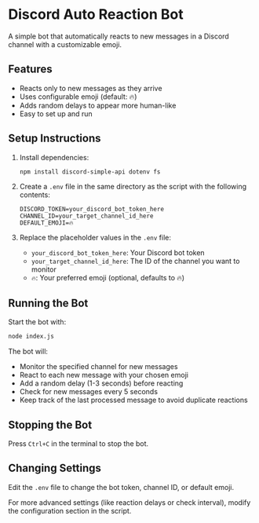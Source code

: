 # Discord Auto Reaction Bot

A simple bot that automatically reacts to new messages in a Discord channel with a customizable emoji.

## Features

- Reacts only to new messages as they arrive
- Uses configurable emoji (default: 🔥)
- Adds random delays to appear more human-like
- Easy to set up and run

## Setup Instructions

1. Install dependencies:
   ```bash
   npm install discord-simple-api dotenv fs
   ```

2. Create a `.env` file in the same directory as the script with the following contents:
   ```
   DISCORD_TOKEN=your_discord_bot_token_here
   CHANNEL_ID=your_target_channel_id_here
   DEFAULT_EMOJI=🔥
   ```

3. Replace the placeholder values in the `.env` file:
   - `your_discord_bot_token_here`: Your Discord bot token
   - `your_target_channel_id_here`: The ID of the channel you want to monitor
   - `🔥`: Your preferred emoji (optional, defaults to 🔥)

## Running the Bot

Start the bot with:
```bash
node index.js
```

The bot will:
- Monitor the specified channel for new messages
- React to each new message with your chosen emoji
- Add a random delay (1-3 seconds) before reacting
- Check for new messages every 5 seconds
- Keep track of the last processed message to avoid duplicate reactions

## Stopping the Bot

Press `Ctrl+C` in the terminal to stop the bot.

## Changing Settings

Edit the `.env` file to change the bot token, channel ID, or default emoji.

For more advanced settings (like reaction delays or check interval), modify the configuration section in the script.
